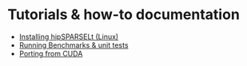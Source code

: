 <meta name="description" content="hipSPARSELt Tutorials & how-to documentation">
<meta name="keywords" content="hipSPARSELt, ROCm, benchmarks, tutorials, unit tests, porting
from CUDA">

# Tutorials & how-to documentation

* [Installing hipSPARSELt (Linux)](./install/linux.md)
* [Running Benchmarks & unit tests](./benchmarks-unit-tests.md)
* [Porting from CUDA](./porting.md)
